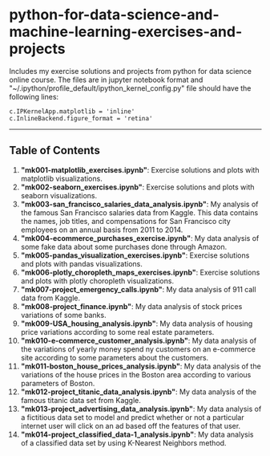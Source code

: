 # python-for-data-science-and-machine-learning-exercises-and-projects

Includes my exercise solutions and projects from python for data science online course. The files are in jupyter notebook format and "~/.ipython/profile_default/ipython_kernel_config.py" file should have the following lines:

`c.IPKernelApp.matplotlib = 'inline'`  
`c.InlineBackend.figure_format = 'retina'`

---

## Table of Contents

1. **"mk001-matplotlib_exercises.ipynb"**: Exercise solutions and plots with matplotlib visualizations.
2. **"mk002-seaborn_exercises.ipynb"**: Exercise solutions and plots with seaborn visualizations.
3. **"mk003-san_francisco_salaries_data_analysis.ipynb"**: My analysis of the famous San Francisco salaries data from Kaggle. This data contains the names, job titles, and compensations for San Francisco city employees on an annual basis from 2011 to 2014.
4. **"mk004-ecommerce_purchases_exercise.ipynb"**: My data analysis of some fake data about some purchases done through Amazon.
5. **"mk005-pandas_visualization_exercises.ipynb"**: Exercise solutions and plots with pandas visualizations.
6. **"mk006-plotly_choropleth_maps_exercises.ipynb"**: Exercise solutions and plots with plotly choropleth visualizations.
7. **"mk007-project_emergency_calls.ipynb"**: My data analysis of 911 call data from Kaggle.
8. **"mk008-project_finance.ipynb"**: My data analysis of stock prices variations of some banks.
9. **"mk009-USA_housing_analysis.ipynb"**: My data analysis of housing price variations according to some real estate parameters.
10. **"mk010-e-commerce_customer_analysis.ipynb"**: My data analysis of the variations of yearly money spend ny customers on an e-commerce site according to some parameters about the customers.
11. **"mk011-boston_house_prices_analysis.ipynb"**: My data analysis of the variations of the house prices in the Boston area according to various parameters of Boston.
12. **"mk012-project_titanic_data_analysis.ipynb"**: My data analysis of the famous titanic data set from Kaggle.
13. **"mk013-project_advertising_data_analysis.ipynb"**: My data analysis of a fictitious data set to model and predict whether or not a particular internet user will click on an ad based off the features of that user.
14. **"mk014-project_classified_data-1_analysis.ipynb"**: My data analysis of a classified data set by using K-Nearest Neighbors method.
